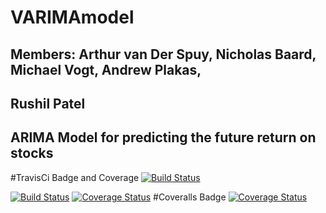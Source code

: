 # VARIMAmodel
## Members: Arthur van Der Spuy, Nicholas Baard, Michael Vogt, Andrew Plakas,
## Rushil Patel
## ARIMA Model for predicting the future return on stocks


#TravisCi Badge and Coverage
[![Build Status](https://travis-ci.com/mikevogt/VARIMAmodel.svg?branch=master)](https://travis-ci.com/mikevogt/VARIMAmodel)

[![Build Status](https://travis-ci.org/mikevogt/VARIMAmodel.svg?branch=master)](https://travis-ci.org/mikevogt/VARIMAmodel) [![Coverage Status](https://coveralls.io/repos/github/mikevogt/VARIMAmodel/badge.svg?branch=master)](https://coveralls.io/github/mikevogt/VARIMAmodel>?branch=master)
#Coveralls Badge
[![Coverage Status](https://coveralls.io/repos/github/mikevogt/VARIMAmodel/badge.svg?branch=master)](https://coveralls.io/github/mikevogt/VARIMAmodel?branch=master)
